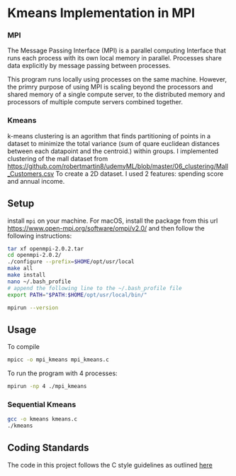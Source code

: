 

# Kmeans Implementation in MPI

### MPI
The Message Passing Interface (MPI) is a parallel computing Interface that
runs each process with its own local memory in parallel. Processes share data
explicitly by message passing between processes.

This program runs locally using processes on the same machine. However, the
primry purpose of using MPI is scaling beyond the processors and shared memory
of a single compute server, to the distributed memory and processors of multiple
compute servers combined together.

### Kmeans
k-means clustering is an agorithm that finds partitioning of points in a dataset
to minimize the total variance (sum of quare euclidean distances between each
datapoint and the centroid.) within groups.
I implemented clustering of the mall dataset from 
https://github.com/robertmartin8/udemyML/blob/master/06_clustering/Mall_Customers.csv
To create a 2D dataset. I used 2 features: spending score and annual income.

## Setup
install `mpi` on your machine. For macOS, install the package from this url
https://www.open-mpi.org/software/ompi/v2.0/ and
then follow the following instructions: 
```sh
tar xf openmpi-2.0.2.tar
cd openmpi-2.0.2/
./configure --prefix=$HOME/opt/usr/local
make all
make install
nano ~/.bash_profile
# append the following line to the ~/.bash_profile file
export PATH="$PATH:$HOME/opt/usr/local/bin/"

mpirun --version
```

## Usage
To compile
```sh
mpicc -o mpi_kmeans mpi_kmeans.c
```
To run the program with 4 processes: 
```sh
mpirun -np 4 ./mpi_kmeans
```

### Sequential Kmeans
```sh
gcc -o kmeans kmeans.c
./kmeans
```

## Coding Standards
The code in this project follows the C style guidelines as outlined [here](https://www.cs.umd.edu/~nelson/classes/resources/cstyleguide/)